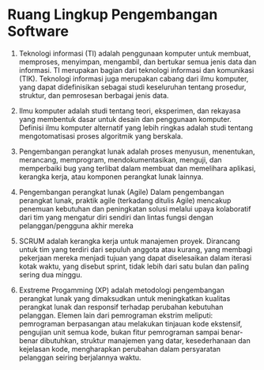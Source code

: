# Ruang Lingkup Pengembangan Software

1. Teknologi informasi
   (TI) adalah penggunaan komputer untuk membuat, memproses, menyimpan, mengambil, dan bertukar semua jenis data dan informasi. TI merupakan bagian dari teknologi informasi dan komunikasi (TIK). Teknologi informasi juga merupakan cabang dari ilmu komputer, yang dapat didefinisikan sebagai studi keseluruhan tentang prosedur, struktur, dan pemrosesan berbagai jenis data. 
   
2. Ilmu komputer
   adalah studi tentang teori, eksperimen, dan rekayasa yang membentuk dasar untuk desain dan penggunaan komputer. Definisi ilmu komputer alternatif yang lebih ringkas adalah studi tentang mengotomatisasi proses algoritmik yang berskala.
 
3. Pengembangan perangkat lunak
   adalah proses menyusun, menentukan, merancang, memprogram, mendokumentasikan, menguji, dan memperbaiki bug yang terlibat dalam membuat dan memelihara aplikasi, kerangka kerja, atau komponen perangkat lunak lainnya. 
   
4. Pengembangan perangkat lunak (Agile)
   Dalam pengembangan perangkat lunak, praktik agile (terkadang ditulis Agile) mencakup penemuan kebutuhan dan peningkatan solusi melalui upaya kolaboratif dari tim yang mengatur diri sendiri dan lintas fungsi dengan pelanggan/pengguna akhir mereka
   
5. SCRUM
   adalah kerangka kerja untuk manajemen proyek. Dirancang untuk tim yang terdiri dari sepuluh anggota atau kurang, yang membagi pekerjaan mereka menjadi tujuan yang dapat diselesaikan dalam iterasi kotak waktu, yang disebut sprint, tidak lebih dari satu bulan dan paling sering dua minggu.
   
6. Exstreme Progamming
   (XP) adalah metodologi pengembangan perangkat lunak yang dimaksudkan untuk meningkatkan kualitas perangkat lunak dan responsif terhadap perubahan kebutuhan pelanggan. Elemen lain dari pemrograman ekstrim meliputi: pemrograman berpasangan atau melakukan tinjauan kode ekstensif, pengujian unit semua kode, bukan fitur pemrograman sampai benar-benar dibutuhkan, struktur manajemen yang datar, kesederhanaan dan kejelasan kode, mengharapkan perubahan dalam persyaratan pelanggan seiring berjalannya waktu. 
       
